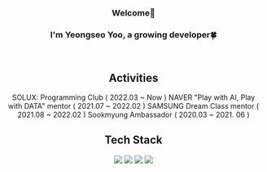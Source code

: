 <div align="center">
  
### Welcome👋
### I'm Yeongseo Yoo, a growing developer🍀
<br/>



## Activities 
SOLUX: Programming Club ( 2022.03 ~ Now )
NAVER "Play with AI, Play with DATA" mentor ( 2021.07 ~ 2022.02 )
SAMSUNG Dream Class mentor ( 2021.08 ~ 2022.02 )
Sookmyung Ambassador ( 2020.03 ~ 2021. 06 )
  
## Tech Stack
<img src="https://img.shields.io/badge/Python-3766AB?style=flat-square&logo=Python&logoColor=white"/> <img src="https://img.shields.io/badge/Java-007396?style=flat&logo=OpenJDK&logoColor=white"/> <img src="https://img.shields.io/badge/Node.js-lightgray?style=flat-sqaure&logo=nodedotjs&logoColor=339933"/> 
<img src="https://img.shields.io/badge/AWS-black?style=flat-square&logo=amazonaws&logoColor=white"/>

</div>
